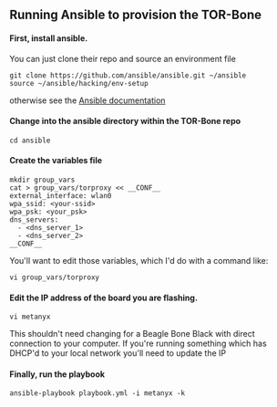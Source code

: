Running Ansible to provision the TOR-Bone
-----------------------------------------

#### First, install ansible. 
You can just clone their repo and source an environment file

```
git clone https://github.com/ansible/ansible.git ~/ansible
source ~/ansible/hacking/env-setup
```

otherwise see the [Ansible documentation](http://docs.ansible.com/intro_installation.html)

#### Change into the ansible directory within the TOR-Bone repo
```
cd ansible
```

#### Create the variables file
```
mkdir group_vars
cat > group_vars/torproxy << __CONF__
external_interface: wlan0
wpa_ssid: <your-ssid>
wpa_psk: <your_psk>
dns_servers: 
  - <dns_server_1>
  - <dns_server_2>
__CONF__
```
You'll want to edit those variables, which I'd do with a command like:
```
vi group_vars/torproxy
```

#### Edit the IP address of the board you are flashing.

```
vi metanyx 
```

This shouldn't need changing for a Beagle Bone Black with direct connection to your computer.
If you're running something which has DHCP'd to your local network you'll need to update the IP

#### Finally, run the playbook
```
ansible-playbook playbook.yml -i metanyx -k
```

